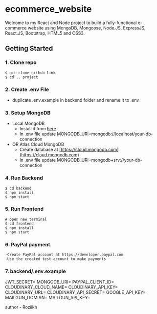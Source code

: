 # ecommerce_website

Welcome to my React and Node project to build a fully-functional e-commerce website using MongoDB, Mongoose, Node.JS, ExpressJS, React.JS, Bootstrap, HTML5 and CSS3.

## Getting Started

### 1. Clone repo
```
$ git clone github link
$ cd .. project
```

### 2. Create .env File

- duplicate .env.example in backend folder and rename it to .env

### 3. Setup MongoDB

- Local MongoDB
  - Install it from [here](https://www.mongodb.com/try/download/community)
  - In .env file update MONGODB_URI=mongodb://localhost/your-db-connection
- OR Atlas Cloud MongoDB
  - Create database at [https://cloud.mongodb.com](https://cloud.mongodb.com)
  - In .env file update MONGODB_URI=mongodb+srv://your-db-connection

### 4. Run Backend

```
$ cd backend
$ npm install
$ npm start
```


### 5. Run Frontend

```
# open new terminal
$ cd frontend
$ npm install
$ npm start
```

### 6. PayPal payment

```
-Create PayPal account at https://developer.paypal.com
-Use the created test account to make payments
```

### 7. backend/.env.example

JWT_SECRET=
MONGODB_URI=
PAYPAL_CLIENT_ID=
CLOUDINARY_CLOUD_NAME=
CLOUDINARY_API_KEY=
CLOUDINARY_URL=
CLOUDINARY_API_SECRET=
GOOGLE_API_KEY=
MAILGUN_DOMIAN=
MAILGUN_API_KEY=

author - Roziikh

